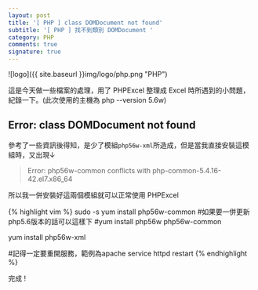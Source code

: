 ```yaml
---
layout: post
title: '[ PHP ] class DOMDocument not found'
subtitle: '[ PHP ] 找不到類別 DOMDocument '
category: PHP
comments: true
signature: true
---
```


![logo]({{ site.baseurl }}img/logo/php.png "PHP")

<div class="message">
    這是今天做一些檔案的處理，用了 PHPExcel 整理成 Excel 時所遇到的小問題，紀錄一下。(此次使用的主機為 php --version 5.6w)
</div>

## Error: class DOMDocument not found

參考了一些資訊後得知，是少了模組`php56w-xml`所造成，但是當我直接安裝這模組時，又出現↓

 > Error: php56w-common conflicts with php-common-5.4.16-42.el7.x86_64

所以我一併安裝好這兩個模組就可以正常使用 PHPExcel

{% highlight vim %}
sudo -s
yum install php56w-common
#如果要一併更新php5.6版本的話可以這樣下
#yum install php56w php56w-common

yum install php56w-xml

#記得一定要重開服務，範例為apache
service httpd restart
{% endhighlight %}

完成 !
